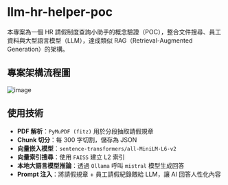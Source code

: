 # llm-hr-helper-poc

本專案為一個 HR 請假制度查詢小助手的概念驗證（POC），整合文件搜尋、員工資料與大型語言模型（LLM），達成類似 RAG（Retrieval-Augmented Generation）的架構。

##  專案架構流程圖
![image](https://github.com/user-attachments/assets/8f8ea6ac-a232-4cc3-bafa-9f2447cb7576)


##  使用技術

- **PDF 解析**：`PyMuPDF (fitz)` 用於分段抽取請假規章
- **Chunk 切分**：每 300 字切割，儲存為 JSON
- **向量嵌入模型**：`sentence-transformers/all-MiniLM-L6-v2`
- **向量索引搜尋**：使用 `FAISS` 建立 L2 索引
- **本地大語言模型推論**：透過 `Ollama` 呼叫 `mistral` 模型生成回答
- **Prompt 注入**：將請假規章 + 員工請假紀錄餵給 LLM，讓 AI 回答人性化內容



